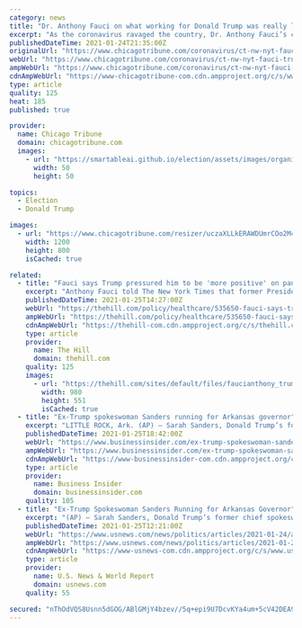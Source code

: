 ```yaml
---
category: news
title: "Dr. Anthony Fauci on what working for Donald Trump was really like"
excerpt: "As the coronavirus ravaged the country, Dr. Anthony Fauci’s calm counsel and commitment to hard facts endeared him to millions of Americans. But he also became a villain to millions of others."
publishedDateTime: 2021-01-24T21:35:00Z
originalUrl: "https://www.chicagotribune.com/coronavirus/ct-nw-nyt-fauci-trump-coronavirus-20210124-xdokcu5atfahtphmduswyzsnba-story.html?outputType=amp"
webUrl: "https://www.chicagotribune.com/coronavirus/ct-nw-nyt-fauci-trump-coronavirus-20210124-xdokcu5atfahtphmduswyzsnba-story.html?outputType=amp"
ampWebUrl: "https://www.chicagotribune.com/coronavirus/ct-nw-nyt-fauci-trump-coronavirus-20210124-xdokcu5atfahtphmduswyzsnba-story.html?outputType=amp"
cdnAmpWebUrl: "https://www-chicagotribune-com.cdn.ampproject.org/c/s/www.chicagotribune.com/coronavirus/ct-nw-nyt-fauci-trump-coronavirus-20210124-xdokcu5atfahtphmduswyzsnba-story.html?outputType=amp"
type: article
quality: 125
heat: 185
published: true

provider:
  name: Chicago Tribune
  domain: chicagotribune.com
  images:
    - url: "https://smartableai.github.io/election/assets/images/organizations/chicagotribune.com-50x50.jpg"
      width: 50
      height: 50

topics:
  - Election
  - Donald Trump

images:
  - url: "https://www.chicagotribune.com/resizer/uczaXLLkERAWDUmrCOo2M4q-54c=/1200x0/left/middle/cloudfront-us-east-1.images.arcpublishing.com/tronc/3LYGYJEE7PY4UWVJH55TXZUU2M.aspx"
    width: 1200
    height: 800
    isCached: true

related:
  - title: "Fauci says Trump pressured him to be 'more positive' on pandemic"
    excerpt: "Anthony Fauci told The New York Times that former President Trump pressured him to offer more sunny projections about the trajectory of the coronavirus pandemic. “There were a couple of times where I would make a statement that was a pessimistic viewpoint about what direction we were going,"
    publishedDateTime: 2021-01-25T14:27:00Z
    webUrl: "https://thehill.com/policy/healthcare/535650-fauci-says-trump-pressured-him-to-be-more-positive-on-pandemic"
    ampWebUrl: "https://thehill.com/policy/healthcare/535650-fauci-says-trump-pressured-him-to-be-more-positive-on-pandemic?amp"
    cdnAmpWebUrl: "https://thehill-com.cdn.ampproject.org/c/s/thehill.com/policy/healthcare/535650-fauci-says-trump-pressured-him-to-be-more-positive-on-pandemic?amp"
    type: article
    provider:
      name: The Hill
      domain: thehill.com
    quality: 125
    images:
      - url: "https://thehill.com/sites/default/files/faucianthony_trumpdonald_101220gn-getty_split_fauci.jpg"
        width: 980
        height: 551
        isCached: true
  - title: "Ex-Trump spokeswoman Sanders running for Arkansas governor"
    excerpt: "LITTLE ROCK, Ark. (AP) — Sarah Sanders, Donald Trump’s former chief spokeswoman and one of his closest aides, announced Monday she’s running for Arkansas governor, vying for political office even as the former president’s legacy is clouded by an impeachment charge that he incited the deadly siege at the U."
    publishedDateTime: 2021-01-25T18:42:00Z
    webUrl: "https://www.businessinsider.com/ex-trump-spokeswoman-sanders-running-for-arkansas-governor-2021-1"
    ampWebUrl: "https://www.businessinsider.com/ex-trump-spokeswoman-sanders-running-for-arkansas-governor-2021-1?amp"
    cdnAmpWebUrl: "https://www-businessinsider-com.cdn.ampproject.org/c/s/www.businessinsider.com/ex-trump-spokeswoman-sanders-running-for-arkansas-governor-2021-1?amp"
    type: article
    provider:
      name: Business Insider
      domain: businessinsider.com
    quality: 105
  - title: "Ex-Trump Spokeswoman Sanders Running for Arkansas Governor"
    excerpt: "(AP) — Sarah Sanders, Donald Trump’s former chief spokeswoman and one of his closest aides, is running for Arkansas governor, a senior campaign official told The Associated Press. Sanders, who left the White House in 2019 to return to her home state,"
    publishedDateTime: 2021-01-25T12:21:00Z
    webUrl: "https://www.usnews.com/news/politics/articles/2021-01-24/ap-source-sarah-sanders-running-for-arkansas-governor"
    ampWebUrl: "https://www.usnews.com/news/politics/articles/2021-01-24/ap-source-sarah-sanders-running-for-arkansas-governor?context=amp"
    cdnAmpWebUrl: "https://www-usnews-com.cdn.ampproject.org/c/s/www.usnews.com/news/politics/articles/2021-01-24/ap-source-sarah-sanders-running-for-arkansas-governor?context=amp"
    type: article
    provider:
      name: U.S. News & World Report
      domain: usnews.com
    quality: 55

secured: "nThOdVQS8Usnn5dGOG/ABlGMjY4bzev//5q+epi9U7DcvKYa4um+5cV42DEA9/SErDq6A7a1QT8E+wBY4eXl4D1e55i6a8tX9VL7MKvB1eiiAmCuiAKwyBg01jkZNNa6U6x096MxXIZM+IXdGvLMLAYGqt5DzFI9KNNZMvyoUryydhXjsVUDK7/EK0uGZOJczSrh51JKRMiLklMDJTJ+rrw9QNgIGo0w1m3rvjtfzOgQfWsUHTn18nMly7cyRsnMuz++yGBmTIILWg9o142+yIyGmyJXQOprb6DtJmo+Gv9LRSl+NWtPmZBPYsxhd7cVshcuCu53HrUg8Ftz7nNG+Pl3EN0h0iTifkF5kpvc9eU=;Jm6kJbreePtIw1pMnBry6w=="
---
```


